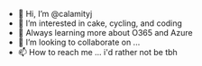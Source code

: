 - 👋 Hi, I’m @calamityj
- 👀 I’m interested in cake, cycling, and coding
- 🌱 Always learning more about O365 and Azure
- 💞️ I’m looking to collaborate on ...
- 📫 How to reach me ... i'd rather not be tbh

<!---
calamityj/calamityj is a ✨ special ✨ repository because its `README.md` (this file) appears on your GitHub profile.
You can click the Preview link to take a look at your changes.
--->
